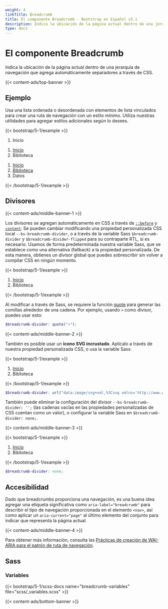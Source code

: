 ```yaml
---
weight: 4
linkTitle: Breadcrumb
title: El componente Breadcrumb · Bootstrap en Español v5.1
description: Indica la ubicación de la página actual dentro de una jerarquía de navegación que agrega automáticamente separadores a través de CSS.
type: docs
---
```


# El componente Breadcrumb

Indica la ubicación de la página actual dentro de una jerarquía de navegación que agrega automáticamente separadores a través de CSS.

{{< content-ads/top-banner >}}

## Ejemplo

Usa una lista ordenada o desordenada con elementos de lista vinculados para crear una ruta de navegación con un estilo mínimo. Utiliza nuestras utilidades para agregar estilos adicionales según lo desees.

{{< bootstrap/5-1/example >}}
<nav aria-label="breadcrumb">
  <ol class="breadcrumb">
    <li class="breadcrumb-item active" aria-current="page">Inicio</li>
  </ol>
</nav>

<nav aria-label="breadcrumb">
  <ol class="breadcrumb">
    <li class="breadcrumb-item"><a href="#">Inicio</a></li>
    <li class="breadcrumb-item active" aria-current="page">Biblioteca</li>
  </ol>
</nav>

<nav aria-label="breadcrumb">
  <ol class="breadcrumb">
    <li class="breadcrumb-item"><a href="#">Inicio</a></li>
    <li class="breadcrumb-item"><a href="#">Biblioteca</a></li>
    <li class="breadcrumb-item active" aria-current="page">Datos</li>
  </ol>
</nav>
{{< /bootstrap/5-1/example >}}

## Divisores

{{< content-ads/middle-banner-1 >}}

Los divisores se agregan automáticamente en CSS a través de [`::before`](https://developer.mozilla.org/en-US/docs/Web/CSS/::before) y [`content`](https://developer.mozilla.org/en-US/docs/Web/CSS/content). Se pueden cambiar modificando una propiedad personalizada CSS local `--bs-breadcrumb-divider`, o a través de la variable Sass `$breadcrumb-divider` y `$breadcrumb-divider-flipped` para su contraparte RTL, si es necesario. Usamos de forma predeterminada nuestra variable Sass, que se establece como una alternativa (fallback) a la propiedad personalizada. De esta manera, obtienes un divisor global que puedes sobrescribir sin volver a compilar CSS en ningún momento.

{{< bootstrap/5-1/example >}}
<nav style="--bs-breadcrumb-divider: '>';" aria-label="breadcrumb">
  <ol class="breadcrumb">
    <li class="breadcrumb-item"><a href="#">Inicio</a></li>
    <li class="breadcrumb-item active" aria-current="page">Biblioteca</li>
  </ol>
</nav>
{{< /bootstrap/5-1/example >}}

Al modificar a través de Sass, se requiere la función [quote](https://sass-lang.com/documentation/modules/string#quote) para generar las comillas alrededor de una cadena. Por ejemplo, usando `>` como divisor, puedes usar esto:

```scss
$breadcrumb-divider: quote(">");
```

{{< content-ads/middle-banner-2 >}}

También es posible usar un **icono SVG incrustado**. Aplícalo a través de nuestra propiedad personalizada CSS, o usa la variable Sass.

{{< bootstrap/5-1/example >}}
<nav style="--bs-breadcrumb-divider: url(&#34;data:image/svg+xml,%3Csvg xmlns='http://www.w3.org/2000/svg' width='8' height='8'%3E%3Cpath d='M2.5 0L1 1.5 3.5 4 1 6.5 2.5 8l4-4-4-4z' fill='currentColor'/%3E%3C/svg%3E&#34;);" aria-label="breadcrumb">
  <ol class="breadcrumb">
    <li class="breadcrumb-item"><a href="#">Inicio</a></li>
    <li class="breadcrumb-item active" aria-current="page">Biblioteca</li>
  </ol>
</nav>
{{< /bootstrap/5-1/example >}}

```scss
$breadcrumb-divider: url("data:image/svg+xml,%3Csvg xmlns='http://www.w3.org/2000/svg' width='8' height='8'%3E%3Cpath d='M2.5 0L1 1.5 3.5 4 1 6.5 2.5 8l4-4-4-4z' fill='currentColor'/%3E%3C/svg%3E");
```

También puede eliminar la configuración del divisor `--bs-breadcrumb-divider: '';` (las cadenas vacías en las propiedades personalizadas de CSS cuentan como un valor), o configurar la variable Sass en `$breadcrumb-divider: none;`.

{{< content-ads/middle-banner-3 >}}

{{< bootstrap/5-1/example >}}
<nav style="--bs-breadcrumb-divider: '';" aria-label="breadcrumb">
  <ol class="breadcrumb">
    <li class="breadcrumb-item"><a href="#">Inicio</a></li>
    <li class="breadcrumb-item active" aria-current="page">Biblioteca</li>
  </ol>
</nav>
{{< /bootstrap/5-1/example >}}

```scss
$breadcrumb-divider: none;
```

## Accesibilidad

Dado que breadcrumbs proporciona una navegación, es una buena idea agregar una etiqueta significativa como `aria-label="breadcrumb"` para describir el tipo de navegación proporcionada en el elemento `<nav>`, así como aplicar un `aria-current="page"` al último elemento del conjunto para indicar que representa la página actual.

{{< content-ads/middle-banner-4 >}}

Para obtener más información, consulta las [Prácticas de creación de WAI-ARIA para el patrón de ruta de navegación](https://www.w3.org/TR/wai-aria-practices/#breadcrumb).

## Sass

### Variables

{{< bootstrap/5-1/scss-docs name="breadcrumb-variables" file="scss/_variables.scss" >}}

{{< content-ads/bottom-banner >}}
